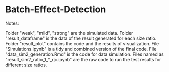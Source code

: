 # Batch-Effect-Detection

Notes:

Folder "weak", "mild", "strong" are the simulated data.
Folder "result_dataframe" is the data of the result generated for each size ratio.
Folder "result_plot" contains the code and the results of visualization.
File "Simulations.ipynb" is a tidy and combined version of the final code.
FIle "data_sim2_generation.Rmd" is the code for data simulation.
Files named as "result_sim2_ratio_1_*_rjc.ipynb" are the raw code to run the test results for different size ratios.

